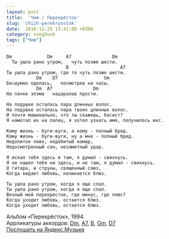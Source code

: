 ```yaml
---
layout: post
title:  'Чиж / Перекрёсток'
slug: 'chizh-perekryostok'
date:  2010-11-25 13:41:00 +0300
category: songbook
tags: ["Чиж"]
---
```


    Dm             Dm     A7               Dm
      Ты ушла рано утром,   чуть позже шести.
                          B                   A7
    Ты ушла рано утром, где то чуть позже шести.
               Dm    D7                 Gm
    Бесшумно оделась,   посмотрев на часы.
               Dm  A7               Dm
    На пачке элэма   нацарапав прости.

    На подушке осталась пара длинных волос.
    На подушке осталась пара твоих длинных волос.
    И почти машинально, что ты скажешь, басист?
    Я намотал их на палец, я хотел узнать имя, получилось икс.

    Кому жизнь - буги-вуги, а кому - полный бред.
    Кому жизнь - буги-вуги, ну а мне - полный бред.
    Недопитое пиво, недобитый комар,
    Недосмотренный сон, незаметный удар.

    Я искал тебя здесь и там, я думал - свихнусь.
    Я не нашел тебя ни здесь, и не там, я думал - свихнусь.
    О гитара, и струны, священный союз,
    Когда кидает любовь, начинается блюз.

    Ты ушла рано утром, когда я еще спал.
    Ты ушла рано утром, когда я еще спал.
    Вечный мой перекресток, где минус, где плюс?
    Когда уходит любовь, остается блюз.
    Когда уходит любовь, остается блюз.

Альбом «Перекрёсток», 1994.  
Аррликатуры аккордов: [Dm](http://guitar-chords-chart.net/#Dm), [A7](http://guitar-chords-chart.net/#A7), [B](http://guitar-chords-chart.net/#B), [Gm](http://guitar-chords-chart.net/#Gm), [D7](http://guitar-chords-chart.net/#D7)  
<a href="http://music.yandex.ru/#/track/597330/album/63768" rel="nofollow" target="_blank">Послушать на Яндекс.Музыке</a>


